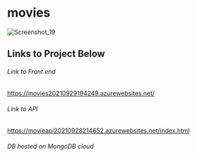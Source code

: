 # movies

![Screenshot_19](https://user-images.githubusercontent.com/89620949/142773978-8e6c4884-cc52-4618-bb88-deb5dc23412f.png)



## Links to Project Below


###### Link to Front end
https://movies20210929194249.azurewebsites.net/

###### Link to API
https://movieapi20210928214652.azurewebsites.net/index.html

###### DB hosted on MongoDB cloud
